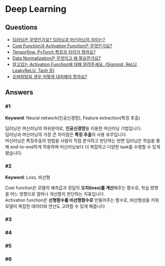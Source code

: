 # Deep Learning  

## Questions  
* [딥러닝은 무엇인가요? 딥러닝과 머신러닝의 차이는?](#1)  
* [Cost Function과 Activation Function은 무엇인가요?](#2)  
* [Tensorflow, PyTorch 특징과 차이가 뭘까요?](#3)  
* [Data Normalization은 무엇이고 왜 필요한가요?](#4)  
* [알고있는 Activation Function에 대해 알려주세요. (Sigmoid, ReLU, LeakyReLU, Tanh 등)](#5)  
* [오버피팅일 경우 어떻게 대처해야 할까요?](#6)  

## Answers  
### #1
**Keyword**: Neural network(인공신경망), Feature extraction(특징 추출)

딥러닝은 머신러닝의 하위분야로, **인공신경망**을 이용한 머신러닝 기법입니다.  
딥러닝과 머신러닝의 가장 큰 차이점은 **특징 추출**의 사용 유무입니다.  
머신러닝은 특징추출의 방법을 사람이 직접 분석하고 판단하는 반면 딥러닝은 학습을 통해 end-to-end하게 작용하며 머신러닝보다 더 복잡하고 다양한 task를 수행할 수 있게 됐습니다.


### #2
**Keyword**: Loss, 비선형

Cost function은 모델의 예측값과 정답의 **오차(loss)를 계산**해주는 함수로, 학습 뱡향을 어느 방향으로 얼마나 개선할지 판단하는 지표입니다.  
Activation function은 **선형함수를 비선형함수로** 만들어주는 함수로, 비선형성을 키워 모델이 복잡한 데이터와 연산도 고려할 수 있게 해줍니다
### #3


### #4

### #5

### #6